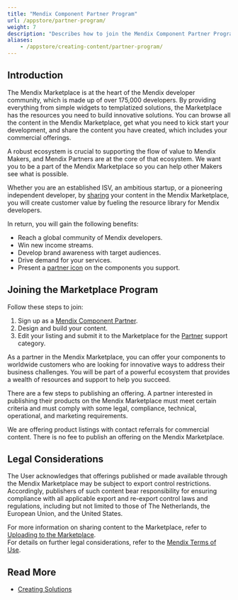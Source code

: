 ```yaml
---
title: "Mendix Component Partner Program"
url: /appstore/partner-program/
weight: 7
description: "Describes how to join the Mendix Component Partner Program to promote your content in the Mendix Marketplace."
aliases:
    - /appstore/creating-content/partner-program/
---
```


## Introduction

The Mendix Marketplace is at the heart of the Mendix developer community, which is made up of over 175,000 developers. By providing everything from simple widgets to templatized solutions, the Marketplace has the resources you need to build innovative solutions. You can browse all the content in the Mendix Marketplace, get what you need to kick start your development, and share the content you have created, which includes your commercial offerings. 

A robust ecosystem is crucial to supporting the flow of value to Mendix Makers, and Mendix Partners are at the core of that ecosystem. We want you to be a part of the Mendix Marketplace so you can help other Makers see what is possible.

Whether you are an established ISV, an ambitious startup, or a pioneering independent developer, by [sharing](/appstore/submit-content/) your content in the Mendix Marketplace, you will create customer value by fueling the resource library for Mendix developers. 

In return, you will gain the following benefits:

* Reach a global community of Mendix developers.
* Win new income streams.
* Develop brand awareness with target audiences.
* Drive demand for your services.
* Present a [partner icon](/appstore/component-details/#header) on the components you support.

## Joining the Marketplace Program

Follow these steps to join: 

1. Sign up as a [Mendix Component Partner](https://www.mendix.com/partners/become-a-partner/component-partner/).
2. Design and build your content.
3. Edit your listing and submit it to the Marketplace for the [Partner](/appstore/marketplace-content-support/#category) support category.

As a partner in the Mendix Marketplace, you can offer your components to worldwide customers who are looking for innovative ways to address their business challenges. You will be part of a powerful ecosystem that provides a wealth of resources and support to help you succeed. 

There are a few steps to publishing an offering. A partner interested in publishing their products on the Mendix Marketplace must meet certain criteria and must comply with some legal, compliance, technical, operational, and marketing requirements.

We are offering product listings with contact referrals for commercial content. There is no fee to publish an offering on the Mendix Marketplace.

## Legal Considerations

The User acknowledges that offerings published or made available through the Mendix Marketplace may be subject to export control restrictions. Accordingly, publishers of such content bear responsibility for ensuring compliance with all applicable export and re-export control laws and regulations, including but not limited to those of The Netherlands, the European Union, and the United States. 

For more information on sharing content to the Marketplace, refer to [Uploading to the Marketplace](/appstore/submit-content/).    
For details on further legal considerations, refer to the [Mendix Terms of Use](https://www.mendix.com/legal/terms-of-use/#section-5).

## Read More

* [Creating Solutions](/appstore/creating-content/sol-solutions-guide/)
